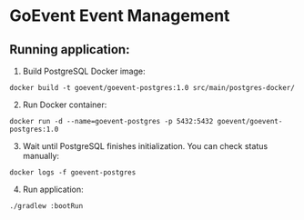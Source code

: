 # GoEvent Event Management
## Running application:
1. Build PostgreSQL Docker image:
```
docker build -t goevent/goevent-postgres:1.0 src/main/postgres-docker/
```
2. Run Docker container:
```
docker run -d --name=goevent-postgres -p 5432:5432 goevent/goevent-postgres:1.0
```
3. Wait until PostgreSQL finishes initialization. You can check status manually:
```
docker logs -f goevent-postgres
```

4. Run application:
```
./gradlew :bootRun
```
